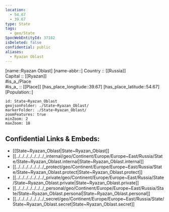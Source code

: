 ```yaml
---
location:
  - 54.67
  - 39.67
type: State
tags:
  - geo/State
SpocWebEntityId: 37182
isDeleted: false
confidential: public
aliases:
  - Ryazan Oblast
---
```

[name::Ryazan Oblast] 
[name-abbr::] 
Country :: [[Russia]]  
Capital :: [[Ryazan]]  
#is_a_/Place  
#is_a_ :: [[Place]] 
[has_place_longitude::39.67] 
[has_place_latitude::54.67] 
[Population::] 



```leaflet
id: State~Ryazan_Oblast
geojsonFolder: ./State~Ryazan_Oblast/
markerFolder: ./State~Ryazan_Oblast/
zoomFeatures: true 
minZoom: 2 
maxZoom: 18
```


## Confidential Links & Embeds: 
- [[State~Ryazan_Oblast|State~Ryazan_Oblast]]  
- [[../../../../../../../_internal/geo/Continent/Europe/Europe~East/Russia/State/State~Ryazan_Oblast.internal|State~Ryazan_Oblast.internal]] 
- [[../../../../../../../_protect/geo/Continent/Europe/Europe~East/Russia/State/State~Ryazan_Oblast.protect|State~Ryazan_Oblast.protect]] 
- [[../../../../../../../_private/geo/Continent/Europe/Europe~East/Russia/State/State~Ryazan_Oblast.private|State~Ryazan_Oblast.private]] 
- [[../../../../../../../_personal/geo/Continent/Europe/Europe~East/Russia/State/State~Ryazan_Oblast.personal|State~Ryazan_Oblast.personal]] 
- [[../../../../../../../_secret/geo/Continent/Europe/Europe~East/Russia/State/State~Ryazan_Oblast.secret|State~Ryazan_Oblast.secret]] 
